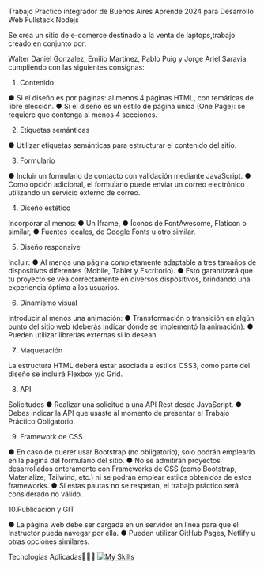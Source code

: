 Trabajo Practico integrador de Buenos Aires Aprende 2024 para Desarrollo Web Fullstack Nodejs

Se crea un sitio de e-comerce destinado a la venta de laptops,trabajo creado en conjunto por:

Walter Daniel Gonzalez, Emilio Martinez, Pablo Puig y Jorge Ariel Saravia cumpliendo con las 
siguientes consignas:

1. Contenido

● Si el diseño es por páginas: al menos
4 páginas HTML, con temáticas de
libre elección.
● Si el diseño es un estilo de página
única (One Page): se requiere que
contenga al menos 4 secciones.

2. Etiquetas semánticas

● Utilizar etiquetas semánticas para
estructurar el contenido del sitio.

3. Formulario

● Incluir un formulario de contacto
con validación mediante JavaScript.
● Como opción adicional, el formulario
puede enviar un correo electrónico
utilizando un servicio externo de
correo.

4. Diseño estético

Incorporar al menos:
● Un Iframe,
● Íconos de FontAwesome, Flaticon o
similar,
● Fuentes locales, de Google Fonts u
otro similar.

5. Diseño responsive

Incluir:
● Al menos una página
completamente adaptable a tres
tamaños de dispositivos diferentes
(Mobile, Tablet y Escritorio).
● Esto garantizará que tu proyecto se
vea correctamente en diversos
dispositivos, brindando una
experiencia óptima a los usuarios.

6. Dinamismo visual

Introducir al menos una animación:
● Transformación o transición en
algún punto del sitio web (deberás
indicar dónde se implementó la
animación).
● Pueden utilizar librerías externas si
lo desean.

7. Maquetación

La estructura HTML deberá estar
asociada a estilos CSS3, como parte
del diseño se incluirá Flexbox y/o
Grid.

8. API

Solicitudes
● Realizar una solicitud a una API Rest
desde JavaScript.
● Debes indicar la API que usaste al
momento de presentar el Trabajo
Práctico Obligatorio.

9. Framework de CSS

● En caso de querer usar Bootstrap (no
obligatorio), solo podrán emplearlo en
la página del formulario del sitio.
● No se admitirán proyectos
desarrollados enteramente con
Frameworks de CSS (como
Bootstrap, Materialize, Tailwind, etc.)
ni se podrán emplear estilos
obtenidos de estos frameworks.
● Si estas pautas no se respetan, el
trabajo práctico será considerado no
válido.

10.Publicación y GIT

● La página web debe ser cargada en
un servidor en línea para que el
Instructor pueda navegar por ella.
● Pueden utilizar GitHub Pages, Netlify
u otras opciones similares.

Tecnologias Aplicadas👨🏻‍💻
[![My Skills](https://skillicons.dev/icons?i=vscode,html,css,bootstrap,js,git,github)](https://skillicons.dev)
